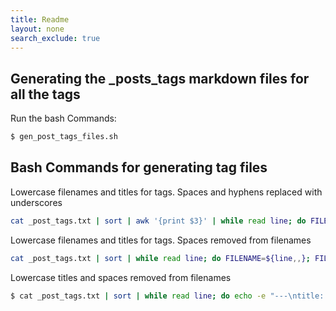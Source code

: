 ```yaml
---
title: Readme
layout: none
search_exclude: true
---
```


## Generating the _posts_tags markdown files for all the tags

Run the bash Commands:

```bash
$ gen_post_tags_files.sh 
```


## Bash Commands for generating tag files

Lowercase filenames and titles for tags. Spaces and hyphens replaced with underscores

```bash
cat _post_tags.txt | sort | awk '{print $3}' | while read line; do FILENAME=${line,,}; FILENAME=${FILENAME// /_}; FILENAME=${FILENAME//-/_}; echo -e "---\ntitle: ${line,,}\nlayout: tags\n---\n" > "${FILENAME}.md" ; done;
```

Lowercase filenames and titles for tags. Spaces removed from filenames

```bash
cat _post_tags.txt | sort | while read line; do FILENAME=${line,,}; FILENAME=${FILENAME// /_}; echo -e "---\ntitle: ${line,,}\nlayout: tags\n---\n" > "${FILENAME}.md" ; done;
```

Lowercase titles and spaces removed from filenames

```bash
$ cat _post_tags.txt | sort | while read line; do echo -e "---\ntitle: ${line,,}\nlayout: tags\n---\n" > "${line// /_}.md" ; done;
```
